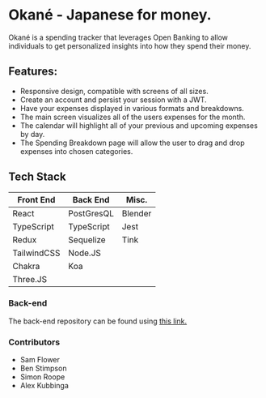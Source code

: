 # Okané - Japanese for money.

Okané is a spending tracker that leverages Open Banking to allow individuals to get personalized insights into how they spend their money.

## Features:
- Responsive design, compatible with screens of all sizes.
- Create an account and persist your session with a JWT. 
- Have your expenses displayed in various formats and breakdowns. 
- The main screen visualizes all of the users expenses for the month. 
- The calendar will highlight all of your previous and upcoming expenses by day. 
- The Spending Breakdown page will allow the user to drag and drop expenses into chosen categories. 

## Tech Stack

| Front End     | Back End      | Misc.         |
| ------------- | ------------- | ------------- |
| React         | PostGresQL    |     Blender   |
| TypeScript    | TypeScript    |  Jest         |
| Redux         | Sequelize     |       Tink    |
| TailwindCSS   | Node.JS       |               |
| Chakra        | Koa           |               |
| Three.JS      |               |               |

### Back-end
The back-end repository can be found using [this link.](https://github.com/AlexKubbinga/okane-backend)

### Contributors  
- Sam Flower
- Ben Stimpson
- Simon Roope
- Alex Kubbinga
